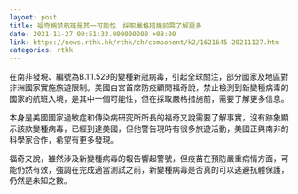 ```yaml
---
layout: post
title: 福奇稱禁航班是其一可能性　採取嚴格措施前需了解更多
date: 2021-11-27 00:51:33.000000000 +08:00
link: https://news.rthk.hk/rthk/ch/component/k2/1621645-20211127.htm
categories: rthk
---
```


在南非發現、編號為B.1.1.529的變種新冠病毒，引起全球關注，部分國家及地區對非洲國家實施旅遊限制。美國白宮首席防疫顧問福奇說，禁止檢測到新變種病毒的國家的航班入境，是其中一個可能性，但在採取嚴格措施前，需要了解更多信息。

本身是美國國家過敏症和傳染病研究所所長的福奇又說需要了解事實，沒有跡象顯示該款變種病毒，已經到達美國，但他警告現時有很多旅遊活動，美國正與南非的科學家合作，希望有更多發現。

福奇又說，雖然涉及新變種病毒的報告響起警號，但疫苗在預防嚴重病情方面，可能仍然有效，強調在完成適當測試之前，新變種病毒是否真的可以逃避抗體保護，仍然是未知之數。

